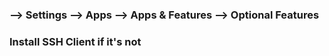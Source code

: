 ### --> Settings --> Apps --> Apps & Features --> Optional Features

### Install SSH Client if it's not


